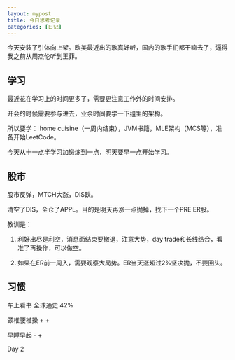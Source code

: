 ```yaml
---
layout: mypost
title: 今日思考记录
categories: [日记]
---
```


今天安装了引体向上架。欧美最近出的歌真好听，国内的歌手们都干嘛去了，逼得我之前从周杰伦听到王菲。

## 学习

最近花在学习上的时间更多了，需要更注意工作外的时间安排。

开会的时候需要参与进去，业余时间要学一下组里的架构。

所以要学： home cuisine（一周内结束），JVM书籍，MLE架构（MCS等），准备开始LeetCode。

今天从十一点半学习加锻炼到一点，明天要早一点开始学习。

## 股市

股市反弹，MTCH大涨，DIS跌。

清空了DIS，全仓了APPL。目的是明天再涨一点抛掉，找下一个PRE ER股。

教训是：

1. 利好出尽是利空，消息面结束要撤退，注意大势，day trade和长线结合，看准了再操作，可以做空。

2. 如果在ER前一周入，需要观察大局势。ER当天涨超过2%坚决抛，不要回头。

## 习惯
车上看书 全球通史 42%

颈椎腰椎操 + +

早睡早起 - +

Day 2